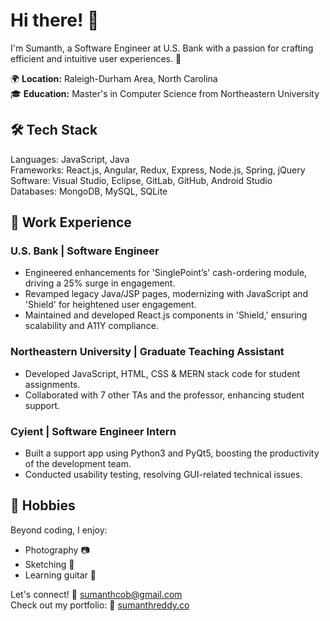 <!--
**rumanstheddy/rumanstheddy** is a ✨ _special_ ✨ repository because its `README.md` (this file) appears on your GitHub profile.

Here are some ideas to get you started:

- 🔭 I’m currently working on ...
- 🌱 I’m currently learning ...
- 👯 I’m looking to collaborate on ...
- 🤔 I’m looking for help with ...
- 💬 Ask me about ...
- 📫 How to reach me: ...
- 😄 Pronouns: ...
- ⚡ Fun fact: ...
-->
# Hi there! 👋

I'm Sumanth, a Software Engineer at U.S. Bank with a passion for crafting efficient and intuitive user experiences. 🚀

🌍 **Location:** Raleigh-Durham Area, North Carolina  
🎓 **Education:** Master's in Computer Science from Northeastern University  

## 🛠️ Tech Stack

Languages: JavaScript, Java  
Frameworks: React.js, Angular, Redux, Express, Node.js, Spring, jQuery  
Software: Visual Studio, Eclipse, GitLab, GitHub, Android Studio  
Databases: MongoDB, MySQL, SQLite  

## 💼 Work Experience

### U.S. Bank | Software Engineer
- Engineered enhancements for 'SinglePoint’s' cash-ordering module, driving a 25% surge in engagement.
- Revamped legacy Java/JSP pages, modernizing with JavaScript and 'Shield' for heightened user engagement.
- Maintained and developed React.js components in 'Shield,' ensuring scalability and A11Y compliance.

### Northeastern University | Graduate Teaching Assistant
- Developed JavaScript, HTML, CSS & MERN stack code for student assignments.
- Collaborated with 7 other TAs and the professor, enhancing student support.

### Cyient | Software Engineer Intern
- Built a support app using Python3 and PyQt5, boosting the productivity of the development team.
- Conducted usability testing, resolving GUI-related technical issues.

## 🌈 Hobbies

Beyond coding, I enjoy:
- Photography 📷
- Sketching 📝
- Learning guitar 🎸

Let's connect! 📧 sumanthcob@gmail.com  
Check out my portfolio: 🔗 [sumanthreddy.co](https://sumanthreddy.co)
